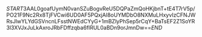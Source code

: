$START$3AAL0goafUymN0vanSZuBogvReU5DQPaZmQoHKjbnT+tE4T7rV5p/PO21F9Nc2Rx8TjFVCwi6UD0AF5PQxjAl8oUYMDbO8NXMuLHxyvIzCFNJWRsJlwYLYdGSVncnLFsstNWEdCYyG+1mBZlyPhSep5rCqY+BaTsEF2Z1SoYR3l3XVJxJuLkAxroJRbFDffzqba6flRUL0aBDn9orJmnDw==$END$